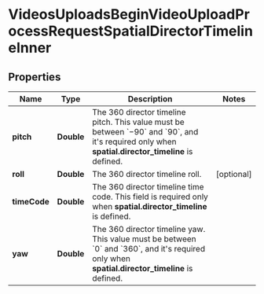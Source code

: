 

# VideosUploadsBeginVideoUploadProcessRequestSpatialDirectorTimelineInner


## Properties

| Name | Type | Description | Notes |
|------------ | ------------- | ------------- | -------------|
|**pitch** | **Double** | The 360 director timeline pitch. This value must be between &#x60;−90&#x60; and &#x60;90&#x60;, and it&#39;s required only when **spatial.director_timeline** is defined. |  |
|**roll** | **Double** | The 360 director timeline roll. |  [optional] |
|**timeCode** | **Double** | The 360 director timeline time code. This field is required only when **spatial.director_timeline** is defined. |  |
|**yaw** | **Double** | The 360 director timeline yaw. This value must be between &#x60;0&#x60; and &#x60;360&#x60;, and it&#39;s required only when **spatial.director_timeline** is defined. |  |




